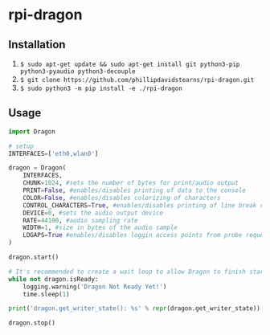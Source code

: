 # rpi-dragon



## Installation

1. `$ sudo apt-get update && sudo apt-get install git python3-pip python3-pyaudio python3-decouple`
1. `$ git clone https://github.com/phillipdavidstearns/rpi-dragon.git`
1. `$ sudo python3 -m pip install -e ./rpi-dragon`

## Usage

```python
import Dragon

# setup
INTERFACES=['eth0,wlan0']

dragon = Dragon(
	INTERFACES,
	CHUNK=1024, #sets the number of bytes for print/audio output
	PRINT=False, #enables/disables printing of data to the console
	COLOR=False, #enables/disables colorizing of characters
	CONTROL_CHARACTERS=True, #enables/disables printing of line break characters
	DEVICE=0, #sets the audio output device
	RATE=44100, #audio sampling rate
	WIDTH=1, #size in bytes of the audio sample
	LOGAPS=True #enables/disables loggin access points from probe requests
)

dragon.start()

# It's recommended to create a wait loop to allow Dragon to finish starting up
while not dragon.isReady:
	logging.warning('Dragon Not Ready Yet!')
	time.sleep(1)

print('dragon.get_writer_state(): %s' % repr(dragon.get_writer_state))

dragon.stop()
```
